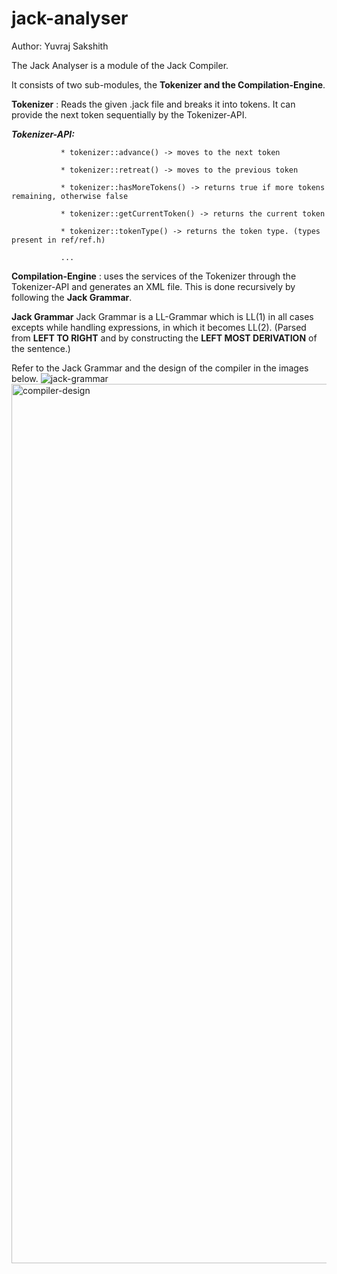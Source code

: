 # jack-analyser
 
Author: Yuvraj Sakshith
 
The Jack Analyser is a module of the Jack Compiler.

It consists of two sub-modules, the **Tokenizer and the Compilation-Engine**.

**Tokenizer** : Reads the given .jack file and breaks it into tokens. It can provide the next token sequentially by the Tokenizer-API.

***Tokenizer-API:***

               * tokenizer::advance() -> moves to the next token

               * tokenizer::retreat() -> moves to the previous token
               
               * tokenizer::hasMoreTokens() -> returns true if more tokens remaining, otherwise false
               
               * tokenizer::getCurrentToken() -> returns the current token
               
               * tokenizer::tokenType() -> returns the token type. (types present in ref/ref.h)
               
               ...

**Compilation-Engine** :  uses the services of the Tokenizer through the Tokenizer-API and generates an XML file.
                          This is done recursively by following the **Jack Grammar**.
                     
**Jack Grammar** 
Jack Grammar is a LL-Grammar which is LL(1) in all cases excepts while handling expressions, in which it becomes LL(2).
(Parsed from **LEFT TO RIGHT** and by constructing the **LEFT MOST DERIVATION** of the sentence.)

Refer to the Jack Grammar and the design of the compiler in the images below.
![jack-grammar](https://user-images.githubusercontent.com/37622719/209528502-0515d747-ceb5-4839-b6e3-28a89e3122b8.png)
<img width="1407" alt="compiler-design" src="https://user-images.githubusercontent.com/37622719/209528715-2e73424f-bcad-4463-bb24-dfbc9c3440d0.png">

                     

